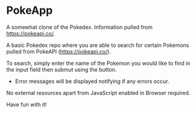 # PokeApp
A somewhat clone of the Pokedex. Information pulled from https://pokeapi.co/.

A basic Pokedex repo where you are able to search for certain Pokemons pulled from PokeAPI (https://pokeapi.co/).

To search, simply enter the name of the Pokemon you would like to find in the input field then submut using the button.
 - Error messages will be displayed notifying if any errors occur. 
 
 No external resources apart from JavaScript enabled in Browser required.
 
 Have fun with it!
